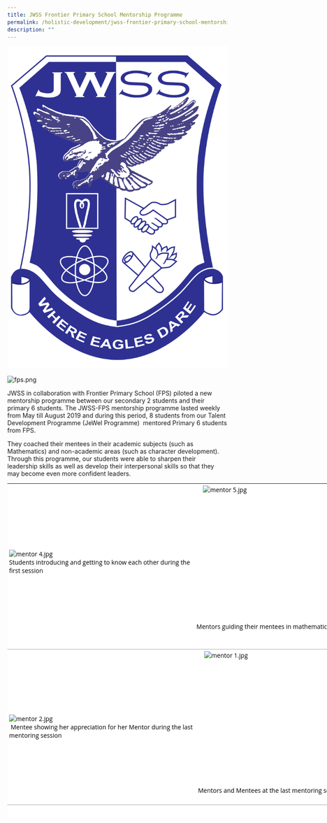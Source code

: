 ```yaml
---
title: JWSS Frontier Primary School Mentorship Programme
permalink: /holistic-development/jwss-frontier-primary-school-mentorship-programme/
description: ""
---
```

![](/images/JWSS%20School%20Crest.png)

![fps.png](https://jurongwestsec.moe.edu.sg/qql/slot/u198/Distinctive%20at%20JWSS/FPS%20Mentorship/fps.png) 

JWSS in collaboration with Frontier Primary School (FPS) piloted a new mentorship programme between our secondary 2 students and their primary 6 students. The JWSS-FPS mentorship programme lasted weekly from May till August 2019 and during this period, 8 students from our Talent Development Programme (JeWel Programme)&nbsp; mentored Primary 6 students from FPS.  

They coached their mentees in their academic subjects (such as Mathematics) and non-academic areas (such as character development). Through this programme, our students were able to sharpen their leadership skills as well as develop their interpersonal skills so that they may become even more confident leaders.

  

<table style="margin: auto; outline: 0px; padding: 0px; border-collapse: collapse; clear: both; border: none; color: rgb(0, 0, 0); font-family: &quot;Open Sans&quot;, sans-serif; font-size: 14px; font-style: normal; font-variant-ligatures: normal; font-variant-caps: normal; font-weight: 400; letter-spacing: normal; orphans: 2; text-align: left; text-transform: none; white-space: normal; widows: 2; word-spacing: 0px; -webkit-text-stroke-width: 0px; background-color: rgb(255, 255, 255); text-decoration-thickness: initial; text-decoration-style: initial; text-decoration-color: initial; width: 885.75px; height: 764px;" class="ive_eobj_center iveo_table ives_tab_simple"><tbody style="margin: 0px; outline: 0px; padding: 0px;"><tr style="margin: 0px; outline: 0px; padding: 0px;"><td style="margin: 0px; outline: 0px; padding: 4px; text-align: left; background-color: transparent; border-bottom: 1px solid rgb(170, 170, 170); color: inherit; width: 435px;"><img style="margin: auto; outline: none; padding: 0px; border: none; clear: both; display: block;" class="ive_eobj_center" alt="mentor 4.jpg" width="100%" src="https://jurongwestsec.moe.edu.sg/qql/slot/u198/Distinctive%20at%20JWSS/FPS%20Mentorship/mentor%204.jpg">Students introducing and getting to know each other during the first session<br style="margin: 0px; outline: 0px; padding: 0px;"><br style="margin: 0px; outline: 0px; padding: 0px;"></td><td style="margin: 0px; outline: 0px; padding: 4px; text-align: left; background-color: transparent; border-bottom: 1px solid rgb(170, 170, 170); color: inherit; width: 450px;"><img style="margin: auto; outline: none; padding: 0px; border: none; clear: both; display: block; width: 418px; height: 313px;" class="ive_eobj_center" alt="mentor 5.jpg" width="100%" src="https://jurongwestsec.moe.edu.sg/qql/slot/u198/Distinctive%20at%20JWSS/FPS%20Mentorship/mentor%205.jpg">Mentors guiding their mentees in mathematics<br style="margin: 0px; outline: 0px; padding: 0px;"><br style="margin: 0px; outline: 0px; padding: 0px;"><br style="margin: 0px; outline: 0px; padding: 0px;"></td></tr><tr style="margin: 0px; outline: 0px; padding: 0px;"><td style="margin: 0px; outline: 0px; padding: 4px; text-align: left; background-color: transparent; border-bottom: 1px solid rgb(170, 170, 170); color: inherit;"><img style="margin: auto; outline: none; padding: 0px; border: none; clear: both; display: block;" class="ive_eobj_center" alt="mentor 2.jpg" width="100%" src="https://jurongwestsec.moe.edu.sg/qql/slot/u198/Distinctive%20at%20JWSS/FPS%20Mentorship/mentor%202.jpg">&nbsp;Mentee showing her appreciation for her Mentor during the last mentoring session<br style="margin: 0px; outline: 0px; padding: 0px;"></td><td style="margin: 0px; outline: 0px; padding: 4px; text-align: left; background-color: transparent; border-bottom: 1px solid rgb(170, 170, 170); color: inherit;"><img style="margin: auto; outline: none; padding: 0px; border: none; clear: both; display: block; width: 413px; height: 309px;" class="ive_eobj_center" alt="mentor 1.jpg" width="100%" src="https://jurongwestsec.moe.edu.sg/qql/slot/u198/Distinctive%20at%20JWSS/FPS%20Mentorship/mentor%201.jpg">&nbsp;Mentors and Mentees at the last mentoring session<br style="margin: 0px; outline: 0px; padding: 0px;"><br style="margin: 0px; outline: 0px; padding: 0px;"></td></tr></tbody></table>